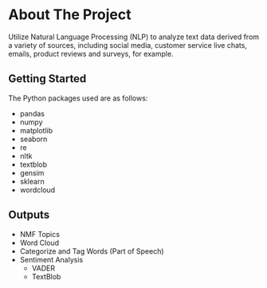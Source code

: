 # About The Project
Utilize Natural Language Processing (NLP) to analyze text data derived from a variety of sources, including social media, customer service live chats, emails, product reviews and surveys, for example.

## Getting Started
The Python packages used are as follows:
* pandas
* numpy
* matplotlib
* seaborn
* re
* nltk
* textblob
* gensim
* sklearn
* wordcloud

## Outputs
* NMF Topics
* Word Cloud
* Categorize and Tag Words (Part of Speech)
* Sentiment Analysis
  - VADER
  - TextBlob
